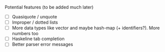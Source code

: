 Potential features (to be added much later)
- [ ] Quasiquote / unquote
- [ ] Improper / dotted lists
- [ ] More data types like vector and maybe hash-map (+ identifiers?). More numbers too
- [ ] Haskeline tab completion
- [ ] Better parser error messages
